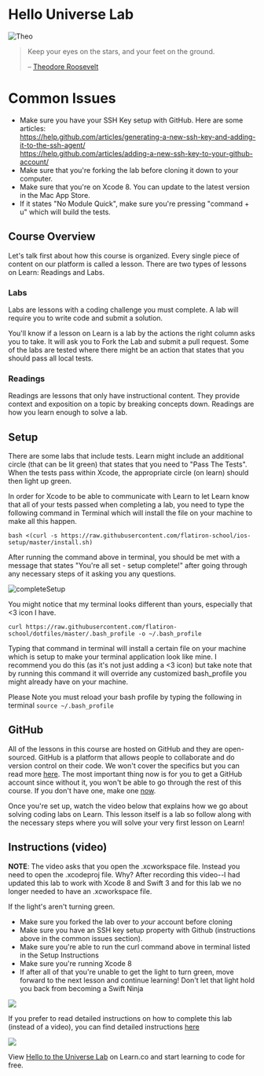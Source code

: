 # Hello Universe Lab

![Theo](http://i.imgur.com/ZNL73LF.jpg)  

> Keep your eyes on the stars, and your feet on the ground.
> 
> – [Theodore Roosevelt](https://en.wikipedia.org/wiki/Theodore_Roosevelt)

# Common Issues

* Make sure you have your SSH Key setup with GitHub. Here are some articles:  
 https://help.github.com/articles/generating-a-new-ssh-key-and-adding-it-to-the-ssh-agent/  
 https://help.github.com/articles/adding-a-new-ssh-key-to-your-github-account/
* Make sure that you're forking the lab before cloning it down to your computer.
* Make sure that you're on Xcode 8. You can update to the latest version in the Mac App Store.
* If it states "No Module Quick", make sure you're pressing "command + u" which will build the tests.



## Course Overview 

Let's talk first about how this course is organized. Every single piece of content on our platform is called a lesson. There are two types of lessons on Learn: Readings and Labs.

### Labs

Labs are lessons with a coding challenge you must complete. A lab will require you to write code and submit a solution.

You'll know if a lesson on Learn is a lab by the actions the right column asks you to take. It will ask you to Fork the Lab and submit a pull request. Some of the labs are tested where there might be an action that states that you should pass all local tests.


### Readings

Readings are lessons that only have instructional content. They provide context and exposition on a topic by breaking concepts down. Readings are how you learn enough to solve a lab.

## Setup

There are some labs that include tests. Learn might include an additional circle (that can be lit green) that states that you need to "Pass The Tests". When the tests pass within Xcode, the appropriate circle (on learn) should then light up green.

In order for Xcode to be able to communicate with Learn to let Learn know that  all of your tests passed when completing a lab, you need to type the following command in Terminal which will install the file on your machine to make all this happen.

`bash <(curl -s https://raw.githubusercontent.com/flatiron-school/ios-setup/master/install.sh)`

After running the command above in terminal, you should be met with a message that states "You're all set - setup complete!" after going through any necessary steps of it asking you any questions.

![completeSetup](http://i.imgur.com/OBX76qT.png)

You might notice that my terminal looks different than yours, especially that <3 icon I have.

`curl https://raw.githubusercontent.com/flatiron-school/dotfiles/master/.bash_profile -o ~/.bash_profile`

Typing that command in terminal will install a certain file on your machine which is setup to make your terminal application look like mine. I recommend you do this (as it's not just adding a <3 icon) but take note that by running this command it will override any customized bash_profile you might already have on your machine.

Please Note you must reload your bash profile by typing the following in terminal
`source ~/.bash_profile`

## GitHub 

All of the lessons in this course are hosted on GitHub and they are open-sourced. GitHub is a platform that allows people to collaborate and do version control on their code. We won't cover the specifics but you can read more [here](https://guides.github.com/activities/hello-world/). The most important thing now is for you to get a GitHub account since without it, you won't be able to go through the rest of this course.  If you don't have one, make one [now](github.com). 

Once you're set up, watch the video below that explains how we go about solving coding labs on Learn. This lesson itself is a lab so follow along with the necessary steps where you will solve your very first lesson on Learn!


## Instructions (video)

**NOTE**: The video asks that you open the .xcworkspace file. Instead you need to open the .xcodeproj file. Why? After recording this video--I had updated this lab to work with Xcode 8 and Swift 3 and for this lab we no longer needed to have an .xcworkspace file.

If the light's aren't turning green.

* Make sure you forked the lab over to _your_ account before cloning
* Make sure you have an SSH key setup property with Github (instructions above in the common issues section).
* Make sure you're able to run the curl command above in terminal listed in the Setup Instructions
* Make sure you're running Xcode 8
* If after all of that you're unable to get the light to turn green, move forward to the next lesson and continue learning! Don't let that light hold you back from becoming a Swift Ninja

![](https://media.giphy.com/media/ErdfMetILIMko/giphy.gif)

If you prefer to read detailed instructions on how to complete this lab (instead of a video), you can find detailed instructions [here](https://github.com/learn-co-curriculum/swift-HelloToTheUniverse-lab/blob/master/Detail.md)

[![](http://img.youtube.com/vi/TJ2QLLy4pH0/0.jpg)](https://www.youtube.com/watch?v=TJ2QLLy4pH0 "Intro")



<p class='util--hide'>View <a href='https://learn.co/lessons/swift-HelloToTheUniverse-lab'>Hello to the Universe Lab</a> on Learn.co and start learning to code for free.</p>

